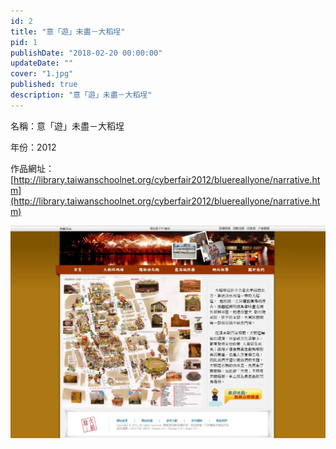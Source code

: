 ```yaml
---
id: 2
title: "意「遊」未盡－大稻埕"
pid: 1
publishDate: "2018-02-20 00:00:00"
updateDate: ""
cover: "1.jpg"
published: true
description: "意「遊」未盡－大稻埕"
---
```


名稱：意「遊」未盡－大稻埕

年份：2012

作品網址：[http://library.taiwanschoolnet.org/cyberfair2012/bluereallyone/narrative.htm](http://library.taiwanschoolnet.org/cyberfair2012/bluereallyone/narrative.htm)

![圖1](1.jpg)

<br/>
